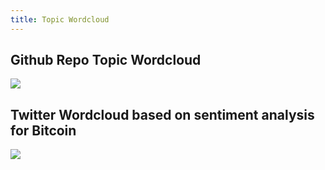 ```yaml
---
title: Topic Wordcloud
---
```


## Github Repo Topic Wordcloud

<img src="{{'/assets/images/topic-wordcloud.png' | relative_url}}" />

## Twitter Wordcloud based on sentiment analysis for Bitcoin

<img src="{{'/assets/images/twitter-wordcloud.png' | relative_url}}" />
